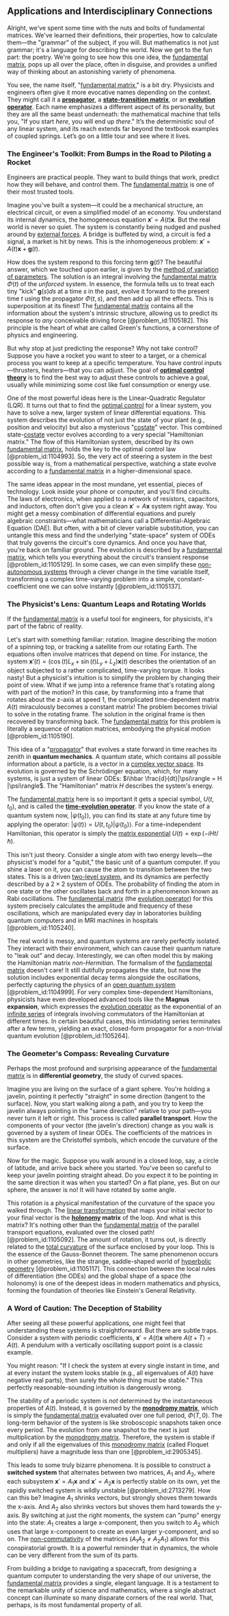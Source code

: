 ## Applications and Interdisciplinary Connections

Alright, we've spent some time with the nuts and bolts of fundamental matrices. We've learned their definitions, their properties, how to calculate them—the "grammar" of the subject, if you will. But mathematics is not just grammar; it's a language for describing the world. Now we get to the fun part: the poetry. We're going to see how this one idea, the [fundamental matrix](@article_id:275144), pops up all over the place, often in disguise, and provides a unified way of thinking about an astonishing variety of phenomena.

You see, the name itself, "[fundamental matrix](@article_id:275144)," is a bit dry. Physicists and engineers often give it more evocative names depending on the context. They might call it a **[propagator](@article_id:139064)**, a **[state-transition matrix](@article_id:268581)**, or an **[evolution operator](@article_id:182134)**. Each name emphasizes a different aspect of its personality, but they are all the same beast underneath: the mathematical machine that tells you, "If you start *here*, you will end up *there*." It’s the deterministic soul of any linear system, and its reach extends far beyond the textbook examples of coupled springs. Let’s go on a little tour and see where it lives.

### The Engineer's Toolkit: From Bumps in the Road to Piloting a Rocket

Engineers are practical people. They want to build things that work, predict how they will behave, and control them. The [fundamental matrix](@article_id:275144) is one of their most trusted tools.

Imagine you've built a system—it could be a mechanical structure, an electrical circuit, or even a simplified model of an economy. You understand its internal dynamics, the homogeneous equation $\mathbf{x}'=A(t)\mathbf{x}$. But the real world is never so quiet. The system is constantly being nudged and pushed around by [external forces](@article_id:185989). A bridge is buffeted by wind, a circuit is fed a signal, a market is hit by news. This is the inhomogeneous problem: $\mathbf{x}'=A(t)\mathbf{x} + \mathbf{g}(t)$.

How does the system respond to this forcing term $\mathbf{g}(t)$? The beautiful answer, which we touched upon earlier, is given by the [method of variation of parameters](@article_id:162437). The solution is an integral involving the [fundamental matrix](@article_id:275144) $\Phi(t)$ of the *unforced* system. In essence, the formula tells us to treat each tiny "kick" $\mathbf{g}(s)ds$ at a time $s$ in the past, evolve it forward to the present time $t$ using the propagator $\Phi(t,s)$, and then add up all the effects. This is superposition at its finest! The [fundamental matrix](@article_id:275144) contains all the information about the system's intrinsic structure, allowing us to predict its response to *any* conceivable driving force [@problem_id:1105182]. This principle is the heart of what are called Green's functions, a cornerstone of physics and engineering.

But why stop at just predicting the response? Why not take control? Suppose you have a rocket you want to steer to a target, or a chemical process you want to keep at a specific temperature. You have control inputs—thrusters, heaters—that you can adjust. The goal of **[optimal control theory](@article_id:139498)** is to find the best way to adjust these controls to achieve a goal, usually while minimizing some cost like fuel consumption or energy use.

One of the most powerful ideas here is the Linear-Quadratic Regulator (LQR). It turns out that to find the [optimal control](@article_id:137985) for a linear system, you have to solve a new, larger system of linear differential equations. This system describes the evolution of not just the state of your plant (e.g., position and velocity) but also a mysterious "[costate](@article_id:275770)" vector. This combined state-[costate](@article_id:275770) vector evolves according to a very special "Hamiltonian matrix." The flow of this Hamiltonian system, described by its own [fundamental matrix](@article_id:275144), holds the key to the optimal control law [@problem_id:1104993]. So, the very act of steering a system in the best possible way is, from a mathematical perspective, watching a state evolve according to a [fundamental matrix](@article_id:275144) in a higher-dimensional space.

The same ideas appear in the most mundane, yet essential, pieces of technology. Look inside your phone or computer, and you'll find circuits. The laws of electronics, when applied to a network of resistors, capacitors, and inductors, often don't give you a clean $\mathbf{x}' = A\mathbf{x}$ system right away. You might get a messy combination of differential equations and purely algebraic constraints—what mathematicians call a Differential-Algebraic Equation (DAE). But often, with a bit of clever variable substitution, you can untangle this mess and find the underlying "state-space" system of ODEs that truly governs the circuit's core dynamics. And once you have that, you're back on familiar ground. The evolution is described by a [fundamental matrix](@article_id:275144), which tells you everything about the circuit's transient response [@problem_id:1105129]. In some cases, we can even simplify these [non-autonomous systems](@article_id:176078) through a clever change in the time variable itself, transforming a complex time-varying problem into a simple, constant-coefficient one we can solve instantly [@problem_id:1105137].

### The Physicist's Lens: Quantum Leaps and Rotating Worlds

If the [fundamental matrix](@article_id:275144) is a useful tool for engineers, for physicists, it's part of the fabric of reality.

Let's start with something familiar: rotation. Imagine describing the motion of a spinning top, or tracking a satellite from our rotating Earth. The equations often involve matrices that depend on time. For instance, the system $\mathbf{x}'(t) = (\cos(t)L_x + \sin(t)L_y + L_z)\mathbf{x}(t)$ describes the orientation of an object subjected to a rather complicated, time-varying torque. It looks nasty! But a physicist's intuition is to simplify the problem by changing their point of view. What if we jump into a reference frame that's rotating along with part of the motion? In this case, by transforming into a frame that rotates about the z-axis at speed 1, the complicated time-dependent matrix $A(t)$ miraculously becomes a constant matrix! The problem becomes trivial to solve in the rotating frame. The solution in the original frame is then recovered by transforming back. The [fundamental matrix](@article_id:275144) for this problem is literally a sequence of rotation matrices, embodying the physical motion [@problem_id:1105190].

This idea of a "[propagator](@article_id:139064)" that evolves a state forward in time reaches its zenith in **quantum mechanics**. A quantum state, which contains all possible information about a particle, is a vector in a [complex vector space](@article_id:152954). Its evolution is governed by the Schrödinger equation, which, for many systems, is just a system of linear ODEs: $i\hbar \frac{d}{dt}|\psi\rangle = H |\psi\rangle$. The "Hamiltonian" matrix $H$ describes the system's energy.

The [fundamental matrix](@article_id:275144) here is so important it gets a special symbol, $U(t, t_0)$, and is called the **[time-evolution operator](@article_id:185780)**. If you know the state of a quantum system now, $|\psi(t_0)\rangle$, you can find its state at any future time by applying the operator: $|\psi(t)\rangle = U(t, t_0)|\psi(t_0)\rangle$. For a time-independent Hamiltonian, this operator is simply the [matrix exponential](@article_id:138853) $U(t) = \exp(-iHt/\hbar)$.

This isn't just theory. Consider a single atom with two energy levels—the physicist's model for a "qubit," the basic unit of a quantum computer. If you shine a laser on it, you can cause the atom to transition between the two states. This is a driven [two-level system](@article_id:137958), and its dynamics are perfectly described by a $2 \times 2$ system of ODEs. The probability of finding the atom in one state or the other oscillates back and forth in a phenomenon known as Rabi oscillations. The [fundamental matrix](@article_id:275144) (the [evolution operator](@article_id:182134)) for this system precisely calculates the amplitude and frequency of these oscillations, which are manipulated every day in laboratories building quantum computers and in MRI machines in hospitals [@problem_id:1105240].

The real world is messy, and quantum systems are rarely perfectly isolated. They interact with their environment, which can cause their quantum nature to "leak out" and decay. Interestingly, we can often model this by making the Hamiltonian matrix *non-Hermitian*. The formalism of the [fundamental matrix](@article_id:275144) doesn't care! It still dutifully propagates the state, but now the solution includes exponential decay terms alongside the oscillations, perfectly capturing the physics of an [open quantum system](@article_id:141418) [@problem_id:1104999]. For very complex time-dependent Hamiltonians, physicists have even developed advanced tools like the **Magnus expansion**, which expresses the [evolution operator](@article_id:182134) as the exponential of an [infinite series](@article_id:142872) of integrals involving commutators of the Hamiltonian at different times. In certain beautiful cases, this intimidating series terminates after a few terms, yielding an exact, closed-form propagator for a non-trivial quantum evolution [@problem_id:1105264].

### The Geometer's Compass: Revealing Curvature

Perhaps the most profound and surprising appearance of the [fundamental matrix](@article_id:275144) is in **differential geometry**, the study of curved spaces.

Imagine you are living on the surface of a giant sphere. You're holding a javelin, pointing it perfectly "straight" in some direction (tangent to the surface). Now, you start walking along a path, and you try to keep the javelin always pointing in the "same direction" relative to your path—you never turn it left or right. This process is called **parallel transport**. How the components of your vector (the javelin's direction) change as you walk is governed by a system of linear ODEs. The coefficients of the matrices in this system are the Christoffel symbols, which encode the curvature of the surface.

Now for the magic. Suppose you walk around in a closed loop, say, a circle of latitude, and arrive back where you started. You've been so careful to keep your javelin pointing straight ahead. Do you expect it to be pointing in the same direction it was when you started? On a flat plane, yes. But on our sphere, the answer is no! It will have rotated by some angle.

This rotation is a physical manifestation of the curvature of the space you walked through. The [linear transformation](@article_id:142586) that maps your initial vector to your final vector is the **[holonomy](@article_id:136557) matrix** of the loop. And what is this matrix? It's nothing other than the [fundamental matrix](@article_id:275144) of the parallel transport equations, evaluated over the closed path! [@problem_id:1105092]. The amount of rotation, it turns out, is directly related to the [total curvature](@article_id:157111) of the surface enclosed by your loop. This is the essence of the Gauss-Bonnet theorem. The same phenomenon occurs in other geometries, like the strange, saddle-shaped world of [hyperbolic geometry](@article_id:157960) [@problem_id:1105117]. This connection between the local rules of differentiation (the ODEs) and the global shape of a space (the holonomy) is one of the deepest ideas in modern mathematics and physics, forming the foundation of theories like Einstein's General Relativity.

### A Word of Caution: The Deception of Stability

After seeing all these powerful applications, one might feel that understanding these systems is straightforward. But there are subtle traps. Consider a system with periodic coefficients, $\mathbf{x}' = A(t)\mathbf{x}$ where $A(t+T)=A(t)$. A pendulum with a vertically oscillating support point is a classic example.

You might reason: "If I check the system at every single instant in time, and at every instant the system looks stable (e.g., all eigenvalues of $A(t)$ have negative real parts), then surely the whole thing must be stable." This perfectly reasonable-sounding intuition is dangerously wrong.

The stability of a periodic system is *not* determined by the instantaneous properties of $A(t)$. Instead, it is governed by the **[monodromy matrix](@article_id:272771)**, which is simply the [fundamental matrix](@article_id:275144) evaluated over one full period, $\Phi(T,0)$. The long-term behavior of the system is like stroboscopic snapshots taken once every period. The evolution from one snapshot to the next is just multiplication by the [monodromy matrix](@article_id:272771). Therefore, the system is stable if and only if all the eigenvalues of this [monodromy matrix](@article_id:272771) (called Floquet multipliers) have a magnitude less than one [@problem_id:2905345].

This leads to some truly bizarre phenomena. It is possible to construct a **switched system** that alternates between two matrices, $A_1$ and $A_2$, where each subsystem $\mathbf{x}'=A_1\mathbf{x}$ and $\mathbf{x}'=A_2\mathbf{x}$ is perfectly stable on its own, yet the rapidly switched system is wildly unstable [@problem_id:2713279]. How can this be? Imagine $A_1$ shrinks vectors, but strongly shoves them towards the x-axis. And $A_2$ also shrinks vectors but shoves them hard towards the y-axis. By switching at just the right moments, the system can "pump" energy into the state: $A_1$ creates a large x-component, then you switch to $A_2$ which uses that large x-component to create an even larger y-component, and so on. The [non-commutativity](@article_id:153051) of the matrices ($A_1 A_2 \neq A_2 A_1$) allows for this conspiratorial growth. It is a powerful reminder that in dynamics, the whole can be very different from the sum of its parts.

From building a bridge to navigating a spacecraft, from designing a quantum computer to understanding the very shape of our universe, the [fundamental matrix](@article_id:275144) provides a single, elegant language. It is a testament to the remarkable unity of science and mathematics, where a single abstract concept can illuminate so many disparate corners of the real world. That, perhaps, is its most fundamental property of all.